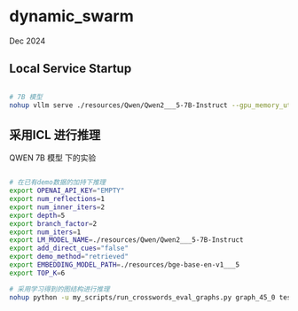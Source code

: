 # dynamic_swarm

Dec 2024


## Local Service Startup

```bash

# 7B 模型
nohup vllm serve ./resources/Qwen/Qwen2___5-7B-Instruct --gpu_memory_utilization 0.9 --max_model_len 5000 > vllm_log_1.log & 


```



## 采用ICL 进行推理

QWEN 7B 模型 下的实验

```bash

# 在已有demo数据的加持下推理
export OPENAI_API_KEY="EMPTY"
export num_reflections=1
export num_inner_iters=2
export depth=5
export branch_factor=2
export num_iters=1
export LM_MODEL_NAME=./resources/Qwen/Qwen2___5-7B-Instruct
export add_direct_cues="false"
export demo_method="retrieved"
export EMBEDDING_MODEL_PATH=./resources/bge-base-en-v1___5
export TOP_K=6

# 采用学习得到的图结构进行推理
nohup python -u my_scripts/run_crosswords_eval_graphs.py graph_45_0 test ./result/crosswords/tmp1 > train_0.log &


```